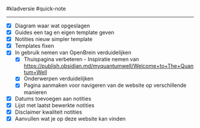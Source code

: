 #kladversie  #quick-note

---

- [x] Diagram waar wat opgeslagen
- [x] Guides een tag en eigen template geven
- [x] Notities nieuw simpler template
- [x] Templates fixen
- [x] In gebruik nemen van OpenBrein verduidelijken
	- [x] Thuispagina verbeteren - Inspiratie nemen van https://publish.obsidian.md/myquantumwell/Welcome+to+The+Quantum+Well
	- [x] Onderwerpen verduidelijken
	- [x] Pagina aanmaken voor navigeren van de website op verschillende manieren
- [x] Datums toevoegen aan notities
- [x] Lijst met laatst bewerkte notities
- [x] Disclaimer kwaliteit notities
- [x] Aanvullen wat je op deze website kan vinden
